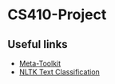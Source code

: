 # CS410-Project

## Useful links
* [Meta-Toolkit](https://meta-toolkit.org/)
* [NLTK Text Classification](http://text-processing.com/demo/sentiment/)
